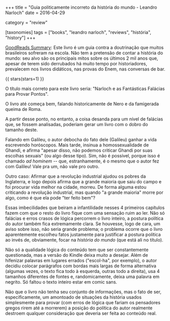 +++
title = "Guia politicamente incorreto da história do mundo - Leandro Narloch"
date = 2016-04-29

category = "review"

[taxonomies]
tags = ["books", "leandro narloch", "reviews", "história", "history"]
+++

[GoodReads Summary](https://www.goodreads.com/book/show/18172387-guia-politicamente-incorreto-da-hist-ria-do-mundo):
Este livro é um guia contra a doutrinação que muitos brasileiros sofreram na
escola. Não tem a pretensão de contar a história do mundo: seu alvo são os
principais mitos sobre os últimos 2 mil anos que, apesar de terem sido
derrubados há muito tempo por historiadores, prevalecem nos livros didáticos,
nas provas do Enem, nas conversas de bar.

<!-- more -->

{{ stars(stars=1) }}

O título mais correto para este livro seria: "Narloch e as Fantásticas
Falácias para Provar Pontos".

O livro até começa bem, falando historicamente de Nero e da famigerada queima
de Roma. 

A partir desse ponto, no entanto, a coisa desanda para um nível de falácias
que, se fossem analisadas, poderiam gerar um livro com o dobro do tamanho
deste.

Falando em Galileu, o autor debocha do fato dele (Galileu) ganhar a vida
escrevendo horóscopos. Mais tarde, insinua a homossexualidade de Ghandi, e
afirma "apesar disso, não podemos criticar Ghandi por suas escolhas sexuais"
(ou algo desse tipo). Sim, não é possível, porque isso é chamado *ad hominem*
-- que, estranhamente, é o mesmo que o autor fez com Galileu! Vale pra um, não
vale pro outro.

Outro caso: Afirmar que a revolução industrial ajudou os pobres da Inglaterra,
e logo depois afirma que a grande maioria que saiu do campo e foi procurar
vida melhor na cidade, morreu. De forma alguma estou criticando a revolução
industrial, mas quando "a grande maioria" morre por algo, como é que ela pode
"ter feito bem"?

Essas imbecilidades que beiram a infantilidade nesses 4 primeiros capítulos
fazem com que o resto do livro fique com uma sensação ruim ao ler. Não só
falácias e erros crasos de lógica percorrem o livro inteiro, a postura
política do autor também fica extremamente clara. Se houvesse, logo de cara,
um aviso sobre isso, não seria grande problema; o problema ocorre que o livro
aparentemente escolheu fatos justamente para justificar a postura política ao
invés de, obviamente, focar na *história do mundo* (que está ali no título).

Não só a qualidade lógica do conteúdo tem que ser constantemente questionada,
mas a versão do Kindle deixa muito a desejar. Além de hifenizar palavras em
lugares errados ("escol-ha", por exemplo), o autor decidiu colocar parágrafos
com bordas mais largas de forma alternativa (algumas vezes, o texto fica todo
à esquerda, outras todo a direita), usa 4 tamanhos diferentes de fontes e,
randomicamente, deixa uma palavra em negrito. Só faltou o texto inteiro estar
em comic sans.

Não que o livro não tenha seu conjunto de informações, mas o fato de ser,
especificamente, um amontoado de situações da história usados simplesmente
para provar (com erros de lógica que fariam os pensadores gregos rirem até a
morrerem) a posição do política do autor realmente destroem qualquer
consideração que deveria ser feita ao conteúdo real.
